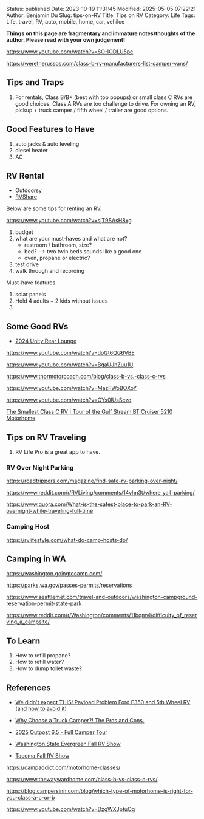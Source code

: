Status: published
Date: 2023-10-19 11:31:45
Modified: 2025-05-05 07:22:21
Author: Benjamin Du
Slug: tips-on-RV
Title: Tips on RV
Category: Life
Tags: Life, travel, RV, auto, mobile, home, car, vehilce

**Things on this page are fragmentary and immature notes/thoughts of the author. Please read with your own judgement!**

https://www.youtube.com/watch?v=8O-IODLU5pc

https://weretherussos.com/class-b-rv-manufacturers-list-camper-vans/

## Tips and Traps

1. For rentals,
    Class B/B+ (best with top popups) or small class C RVs are good choices.
    Class A RVs are too challenge to drive.
    For owning an RV,
    pickup + truck camper / fifth wheel / trailer are good options.

## Good Features to Have

1. auto jacks & auto leveling
1. diesel heater
2. AC

## RV Rental

- [Outdoorsy](https://www.outdoorsy.com/?cam=g772079689&subcam=42156283353_aud-453410158481:kwd-66011529946&gclid=Cj0KCQjw4bipBhCyARIsAFsieCznj37k3oJQP2tjQ9I1rXe4OtNv1mDGT-UmX19oXnkoJd5Eb7C8nokaAuokEALw_wcB)
- [RVShare](https://rvshare.com/?semid=google.b&placement=g&campid=224265135&adgid=16847253135&keyword=e.rvshare&copyid=229380918716&kwd-325811284476&device=c&loc_physical=9033255&loc_interest=&adrank=&camptype=search&gclid=Cj0KCQjw4bipBhCyARIsAFsieCwNBf3yO2f-bCzVfTXXCtOZK_IbzbiJ70tYkoYva9gToNuic6UgkIQaAiWUEALw_wcB)

Below are some tips for renting an RV.

https://www.youtube.com/watch?v=sjT9SAsH8xg
1. budget
2. what are your must-haves and what are not?
    - restroom / bathroom, size?
    - bed? --> two twin beds sounds like a good one
    - oven, propane or electric?
3. test drive
4. walk through and recording

Must-have features
1. solar panels
2. Hold 4 adults + 2 kids without issues
3. 

## Some Good RVs

- [2024 Unity Rear Lounge](https://www.youtube.com/watch?v=x46_483mRtE)

https://www.youtube.com/watch?v=doGt6QG6VBE

https://www.youtube.com/watch?v=BgaUJhZuu1U

https://www.thormotorcoach.com/blog/class-b-vs.-class-c-rvs

https://www.youtube.com/watch?v=MazFWoBOXoY

https://www.youtube.com/watch?v=CYs0lUsSczo

[The Smallest Class C RV | Tour of the Gulf Stream BT Cruiser 5210 Motorhome](https://www.youtube.com/watch?v=Sa6s57364to)

## Tips on RV Traveling

1. RV Life Pro is a great app to have.

### RV Over Night Parking

https://roadtrippers.com/magazine/find-safe-rv-parking-over-night/

https://www.reddit.com/r/RVLiving/comments/14vhn3t/where_yall_parking/ 

https://www.quora.com/What-is-the-safest-place-to-park-an-RV-overnight-while-traveling-full-time


### Camping Host

https://rvlifestyle.com/what-do-camp-hosts-do/

## Camping in WA

https://washington.goingtocamp.com/

https://parks.wa.gov/passes-permits/reservations

https://www.seattlemet.com/travel-and-outdoors/washington-campground-reservation-permit-state-park

https://www.reddit.com/r/Washington/comments/11bqmvl/difficulty_of_reserving_a_campsite/

## To Learn

1. How to refill propane?
2. How to refill water?
3. How to dump toilet waste?

## References

- [We didn't expect THIS! Payload Problem Ford F350 and 5th Wheel RV (and how to avoid it)](https://www.youtube.com/watch?v=H3s5Ztj6PTA)

- [Why Choose a Truck Camper?! The Pros and Cons.](https://www.youtube.com/watch?v=XJReBa-trQY)

- [2025 Outpost 6.5 - Full Camper Tour](https://www.youtube.com/watch?v=uNTebGb5fR8)

- [Washington State Evergreen Fall RV Show](https://www.evergreenfallrvshow.com/)

- [Tacoma Fall RV Show](https://www.tacomafallrvshow.com/show-information/)

https://campaddict.com/motorhome-classes/

https://www.thewaywardhome.com/class-b-vs-class-c-rvs/


https://blog.campersinn.com/blog/which-type-of-motorhome-is-right-for-you-class-a-c-or-b


https://www.youtube.com/watch?v=DzgWXJptuOg


